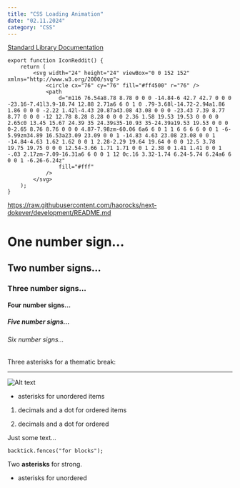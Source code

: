```yaml
---
title: "CSS Loading Animation"
date: "02.11.2024"
category: "CSS"
---
```



[Standard Library Documentation](https://mdxjs.com "title")

```tsx
export function IconReddit() {
	return (
		<svg width="24" height="24" viewBox="0 0 152 152" xmlns="http://www.w3.org/2000/svg">
			<circle cx="76" cy="76" fill="#ff4500" r="76" />
			<path
				d="m116 76.54a8.78 8.78 0 0 0 -14.84-6 42.7 42.7 0 0 0 -23.16-7.41l3.9-18.74 12.88 2.71a6 6 0 1 0 .79-3.68l-14.72-2.94a1.86 1.86 0 0 0 -2.22 1.42l-4.43 20.87a43.08 43.08 0 0 0 -23.43 7.39 8.77 8.77 0 0 0 -12 12.78 8.28 8.28 0 0 0 2.36 1.58 19.53 19.53 0 0 0 0 2.65c0 13.45 15.67 24.39 35 24.39s35-10.93 35-24.39a19.53 19.53 0 0 0 0-2.65 8.76 8.76 0 0 0 4.87-7.98zm-60.06 6a6 6 0 1 1 6 6 6 6 0 0 1 -6-5.99zm34.89 16.53a23.09 23.09 0 0 1 -14.83 4.63 23.08 23.08 0 0 1 -14.84-4.63 1.62 1.62 0 0 1 2.28-2.29 19.64 19.64 0 0 0 12.5 3.78 19.75 19.75 0 0 0 12.54-3.66 1.71 1.71 0 0 1 2.38 0 1.41 1.41 0 0 1 -.03 2.17zm-7.09-16.31a6 6 0 0 1 12 0c.16 3.32-1.74 6.24-5.74 6.24a6 6 0 0 1 -6.26-6.24z"
				fill="#fff"
			/>
		</svg>
	);
}
```

https://raw.githubusercontent.com/haorocks/next-dokever/development/README.md

# One number sign…

## Two number signs…

### Three number signs…

#### Four number signs…

##### Five number signs…

###### Six number signs…

Three asterisks for a thematic break:

---

![Alt text](/devlog/02-11-2024-css-loading-animation/ux.jpg "title")

-   asterisks for unordered items

1. decimals and a dot for ordered items

1. decimals and a dot for ordered

Just some text…

```tsx
backtick.fences("for blocks");
```

Two **asterisks** for strong.

-   asterisks for unordered
